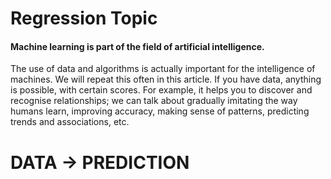 # Regression Topic 


#### Machine learning is part of the field of artificial intelligence.

The use of data and algorithms is actually important for the intelligence of machines. We will repeat this often in this article. If you have data, anything is possible, with certain scores. For example, it helps you to discover and recognise relationships; we can talk about gradually imitating the way humans learn, improving accuracy, making sense of patterns, predicting trends and associations, etc. 

# DATA -> PREDICTION
